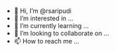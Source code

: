 - 👋 Hi, I’m @rsaripudi
- 👀 I’m interested in ...
- 🌱 I’m currently learning ...
- 💞️ I’m looking to collaborate on ...
- 📫 How to reach me ...

<!---
rsaripudi/rsaripudi is a ✨ special ✨ repository because its `README.md` (this file) appears on your GitHub profile.
You can click the Preview link to take a look at your changes.
--->
